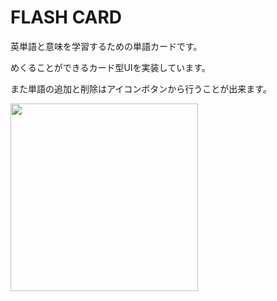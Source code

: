 # FLASH CARD
英単語と意味を学習するための単語カードです。

めくることができるカード型UIを実装しています。

また単語の追加と削除はアイコンボタンから行うことが出来ます。


<img src="https://user-images.githubusercontent.com/35205886/36818746-c4dbb89e-1d29-11e8-9039-33a287db606c.gif" width="300">

